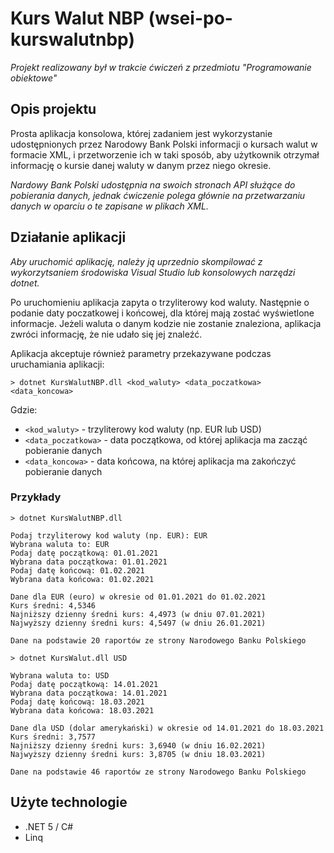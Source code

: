# Kurs Walut NBP (wsei-po-kurswalutnbp)

*Projekt realizowany był w trakcie ćwiczeń z przedmiotu "Programowanie obiektowe"*

## Opis projektu

Prosta aplikacja konsolowa, której zadaniem jest wykorzystanie udostępnionych przez Narodowy Bank Polski informacji o kursach walut w formacie XML, i przetworzenie ich w taki sposób, aby użytkownik otrzymał informację o kursie danej waluty w danym przez niego okresie.

*Nardowy Bank Polski udostępnia na swoich stronach API służące do pobierania danych, jednak ćwiczenie polega głównie na przetwarzaniu danych w oparciu o te zapisane w plikach XML.*

## Działanie aplikacji

*Aby uruchomić aplikację, należy ją uprzednio skompilować z wykorzytsaniem środowiska Visual Studio lub konsolowych narzędzi dotnet.*

Po uruchomieniu aplikacja zapyta o trzyliterowy kod waluty. Następnie o podanie daty poczatkowej i końcowej, dla której mają zostać wyświetlone informacje. Jeżeli waluta o danym kodzie nie zostanie znaleziona, aplikacja zwróci informację, że nie udało się jej znaleźć.

Aplikacja akceptuje również parametry przekazywane podczas uruchamiania aplikacji:

`> dotnet KursWalutNBP.dll <kod_waluty> <data_poczatkowa> <data_koncowa>`

Gdzie:
* `<kod_waluty>` - trzyliterowy kod waluty (np. EUR lub USD)
* `<data_poczatkowa>` - data początkowa, od której aplikacja ma zacząć pobieranie danych
* `<data_koncowa>` - data końcowa, na której aplikacja ma zakończyć pobieranie danych

### Przykłady

`> dotnet KursWalutNBP.dll`
```
Podaj trzyliterowy kod waluty (np. EUR): EUR
Wybrana waluta to: EUR
Podaj datę początkową: 01.01.2021
Wybrana data początkowa: 01.01.2021
Podaj datę końcową: 01.02.2021
Wybrana data końcowa: 01.02.2021

Dane dla EUR (euro) w okresie od 01.01.2021 do 01.02.2021
Kurs średni: 4,5346
Najniższy dzienny średni kurs: 4,4973 (w dniu 07.01.2021)
Najwyższy dzienny średni kurs: 4,5497 (w dniu 26.01.2021)

Dane na podstawie 20 raportów ze strony Narodowego Banku Polskiego
```

`> dotnet KursWalut.dll USD`
```
Wybrana waluta to: USD
Podaj datę początkową: 14.01.2021
Wybrana data początkowa: 14.01.2021
Podaj datę końcową: 18.03.2021
Wybrana data końcowa: 18.03.2021

Dane dla USD (dolar amerykański) w okresie od 14.01.2021 do 18.03.2021
Kurs średni: 3,7577
Najniższy dzienny średni kurs: 3,6940 (w dniu 16.02.2021)
Najwyższy dzienny średni kurs: 3,8705 (w dniu 18.03.2021)

Dane na podstawie 46 raportów ze strony Narodowego Banku Polskiego
```

## Użyte technologie

* .NET 5 / C#
* Linq